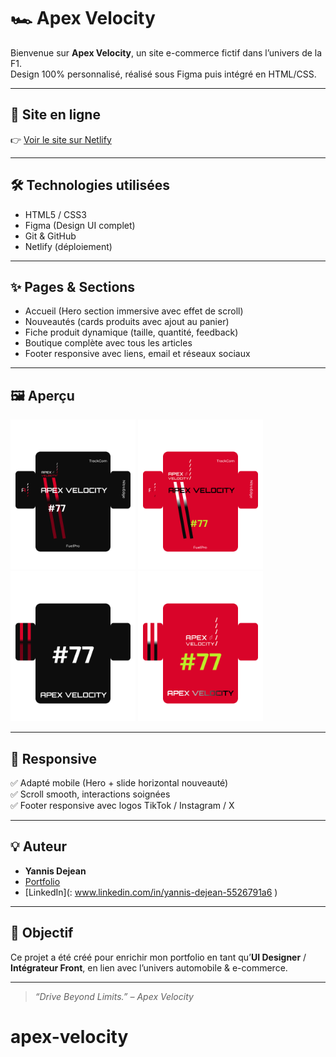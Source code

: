 ﻿# 🏎️ Apex Velocity

Bienvenue sur **Apex Velocity**, un site e-commerce fictif dans l’univers de la F1.  
Design 100% personnalisé, réalisé sous Figma puis intégré en HTML/CSS.

---

## 🔗 Site en ligne

👉 [Voir le site sur Netlify](https://apex-f1-shop.netlify.app/) 

---

## 🛠️ Technologies utilisées

- HTML5 / CSS3
- Figma (Design UI complet)
- Git & GitHub
- Netlify (déploiement)

---

## ✨ Pages & Sections

- Accueil (Hero section immersive avec effet de scroll)
- Nouveautés (cards produits avec ajout au panier)
- Fiche produit dynamique (taille, quantité, feedback)
- Boutique complète avec tous les articles
- Footer responsive avec liens, email et réseaux sociaux

---

## 🖼️ Aperçu

<img src="images/T-shirt noir original.png" width="200"/>
<img src="images/T-shirt rouge original.png" width="200"/>
<img src="images/T-shirt variante noir.png" width="200"/>
<img src="images/T-shirt variante rouge.png" width="200"/>

---

## 📱 Responsive

✅ Adapté mobile (Hero + slide horizontal nouveauté)  
✅ Scroll smooth, interactions soignées  
✅ Footer responsive avec logos TikTok / Instagram / X

---

## 💡 Auteur

- **Yannis Dejean**
- [Portfolio](https://yannis-portfolio-ux-ui.netlify.app/) 
- [LinkedIn](: www.linkedin.com/in/yannis-dejean-5526791a6 ) 

---

## 📌 Objectif

Ce projet a été créé pour enrichir mon portfolio en tant qu’**UI Designer** / **Intégrateur Front**, en lien avec l’univers automobile & e-commerce.

---

> *“Drive Beyond Limits.” – Apex Velocity*
# apex-velocity
